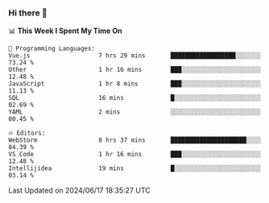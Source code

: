 ### Hi there 👋

<!--
**asdf12303116/asdf12303116** is a ✨ _special_ ✨ repository because its `README.md` (this file) appears on your GitHub profile.

Here are some ideas to get you started:

- 🔭 I’m currently working on ...
- 🌱 I’m currently learning ...
- 👯 I’m looking to collaborate on ...
- 🤔 I’m looking for help with ...
- 💬 Ask me about ...
- 📫 How to reach me: ...
- 😄 Pronouns: ...
- ⚡ Fun fact: ...
-->

<!--START_SECTION:waka-->
📊 **This Week I Spent My Time On** 

```text
💬 Programming Languages: 
Vue.js                   7 hrs 29 mins       ██████████████████░░░░░░░   73.24 % 
Other                    1 hr 16 mins        ███░░░░░░░░░░░░░░░░░░░░░░   12.48 % 
JavaScript               1 hr 8 mins         ███░░░░░░░░░░░░░░░░░░░░░░   11.13 % 
SQL                      16 mins             █░░░░░░░░░░░░░░░░░░░░░░░░   02.69 % 
YAML                     2 mins              ░░░░░░░░░░░░░░░░░░░░░░░░░   00.45 % 

🔥 Editors: 
WebStorm                 8 hrs 37 mins       █████████████████████░░░░   84.39 % 
VS Code                  1 hr 16 mins        ███░░░░░░░░░░░░░░░░░░░░░░   12.48 % 
Intellijidea             19 mins             █░░░░░░░░░░░░░░░░░░░░░░░░   03.14 % 
```


 Last Updated on 2024/06/17 18:35:27 UTC
<!--END_SECTION:waka-->
